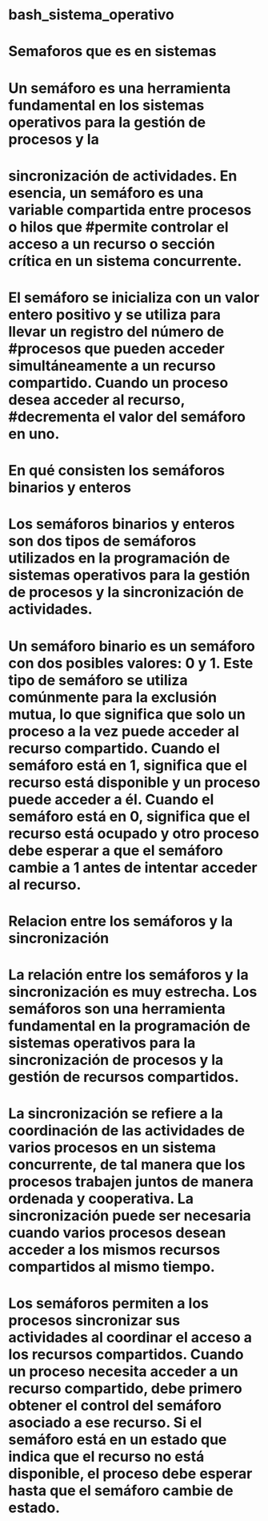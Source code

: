 # bash_sistema_operativo
# Semaforos que es en sistemas

# Un semáforo es una herramienta fundamental en los sistemas operativos para la gestión de procesos y la 
# sincronización de actividades. En esencia, un semáforo es una variable compartida entre procesos o hilos que #permite controlar el acceso a un recurso o sección crítica en un sistema concurrente.

# El semáforo se inicializa con un valor entero positivo y se utiliza para llevar un registro del número de #procesos que pueden acceder simultáneamente a un recurso compartido. Cuando un proceso desea acceder al recurso, #decrementa el valor del semáforo en uno. 

# En qué consisten los semáforos binarios y enteros 

# Los semáforos binarios y enteros son dos tipos de semáforos utilizados en la programación de sistemas operativos para la gestión de procesos y la sincronización de actividades.

# Un semáforo binario es un semáforo con dos posibles valores: 0 y 1. Este tipo de semáforo se utiliza comúnmente para la exclusión mutua, lo que significa que solo un proceso a la vez puede acceder al recurso compartido. Cuando el semáforo está en 1, significa que el recurso está disponible y un proceso puede acceder a él. Cuando el semáforo está en 0, significa que el recurso está ocupado y otro proceso debe esperar a que el semáforo cambie a 1 antes de intentar acceder al recurso.

# Relacion entre los semáforos y la sincronización 

# La relación entre los semáforos y la sincronización es muy estrecha. Los semáforos son una herramienta fundamental en la programación de sistemas operativos para la sincronización de procesos y la gestión de recursos compartidos.

# La sincronización se refiere a la coordinación de las actividades de varios procesos en un sistema concurrente, de tal manera que los procesos trabajen juntos de manera ordenada y cooperativa. La sincronización puede ser necesaria cuando varios procesos desean acceder a los mismos recursos compartidos al mismo tiempo.

# Los semáforos permiten a los procesos sincronizar sus actividades al coordinar el acceso a los recursos compartidos. Cuando un proceso necesita acceder a un recurso compartido, debe primero obtener el control del semáforo asociado a ese recurso. Si el semáforo está en un estado que indica que el recurso no está disponible, el proceso debe esperar hasta que el semáforo cambie de estado.